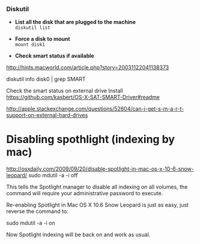### Diskutil


* **List all the disk that are plugged to the machine**   
```diskutil list```

* **Force a disk to mount**   
```mount disk1```

* **Check smart status if available**

http://hints.macworld.com/article.php?story=20031122041138373

diskutil info disk0 | grep SMART

Check the smart status on external drive 
Install
https://github.com/kasbert/OS-X-SAT-SMART-Driver#readme

http://apple.stackexchange.com/questions/52604/can-i-get-s-m-a-r-t-support-on-external-hard-drives


# Disabling spothlight (indexing by mac)   
http://osxdaily.com/2009/09/20/disable-spotlight-in-mac-os-x-10-6-snow-leopard/
sudo mdutil -a -i off

This tells the Spotlight manager to disable all indexing on all volumes, the command will require your administrative password to execute.

Re-enabling Spotlight in Mac OS X 10.6 Snow Leopard is just as easy, just reverse the command to:

sudo mdutil -a -i on

Now Spotlight indexing will be back on and work as usual.